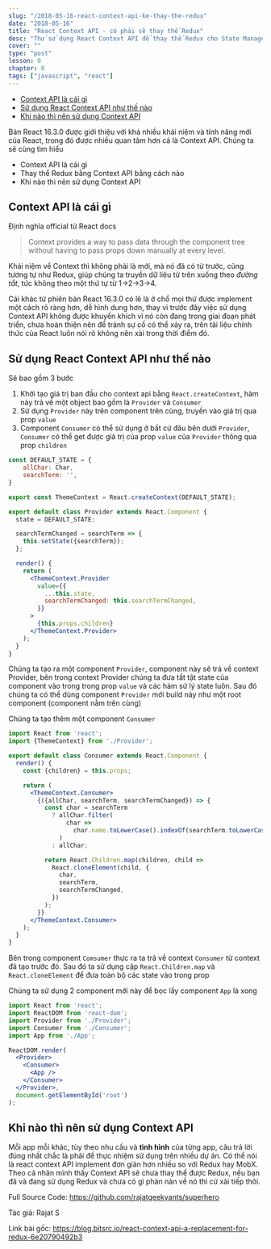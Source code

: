```yaml
---
slug: "/2018-05-16-react-context-api-ke-thay-the-redux"
date: "2018-05-16"
title: "React Context API - có phải sẽ thay thế Redux"
desc: "Thử sử dụng React Context API để thay thể Redux cho State Management"
cover: ""
type: "post"
lesson: 0
chapter: 0
tags: ["javascript", "react"]
---
```


<!-- TOC -->

- [Context API là cái gì](#context-api-là-cái-gì)
- [Sử dụng React Context API như thế nào](#sử-dụng-react-context-api-như-thế-nào)
- [Khi nào thì nên sử dụng Context API](#khi-nào-thì-nên-sử-dụng-context-api)

<!-- /TOC -->

Bản React 16.3.0 được giới thiệu với khá nhiều khái niệm và tính năng mới của React, trong đó được nhiều quan tâm hơn cả là Context API. Chúng ta sẽ cùng tìm hiểu

- Context API là cái gì
- Thay thể Redux bằng Context API bằng cách nào
- Khi nào thì nên sử dụng Context API

## Context API là cái gì

Định nghĩa official từ React docs

> Context provides a way to pass data through the component tree without having to pass props down manually at every level.

Khái niệm về Context thì không phải là mới, mà nó đã có từ trước, cũng tương tự như Redux, giúp chúng ta truyền dữ liệu từ trên xuống theo *đường tắt*, tức không theo một thứ tự từ 1->2->3->4.

Cái khác từ phiên bản React 16.3.0 có lẽ là ở chổ mọi thử được implement một cách rõ ràng hơn, dễ hình dung hơn, thay vì trước đây việc sử dụng Context API không được khuyến khích vì nó còn đang trong giai đoạn phát triển, chưa hoàn thiện nên để tránh sự cố có thể xảy ra, trên tài liệu chính thức của React luôn nói rõ không nên xài trong thời điểm đó.

## Sử dụng React Context API như thế nào

Sẽ bao gồm 3 bước

1. Khởi tạo giá trị ban đầu cho context api bằng `React.createContext`, hàm này trả về một object bao gồm là `Provider` và `Consumer`
2. Sử dụng `Provider` này trên component trên cùng, truyền vào giá trị qua prop `value`
3. Component `Consumer` có thể sử dụng ở bất cứ đâu bên dưới `Provider`, `Consumer` có thể get được giá trị của prop `value` của `Provider` thông qua prop `children`


```jsx
const DEFAULT_STATE = {
    allChar: Char,
    searchTerm: '',
}

export const ThemeContext = React.createContext(DEFAULT_STATE);

export default class Provider extends React.Component {
  state = DEFAULT_STATE;

  searchTermChanged = searchTerm => {
    this.setState({searchTerm});
  };

  render() {
    return (
      <ThemeContext.Provider
        value={{
          ...this.state,
          searchTermChanged: this.searchTermChanged,
        }}
      >
        {this.props.children}
      </ThemeContext.Provider>
    );
  }
}
```

Chúng ta tạo ra một component `Provider`, component này sẽ trả về context Provider, bên trong context Provider chúng ta đưa tất tật state của component vào trong trong prop `value` và các hàm sử lý state luôn. Sau đó chúng ta có thể dùng component `Provider` mới build này như một root component (component nằm trên cùng)

Chúng ta tạo thêm một component `Consumer`

```jsx
import React from 'react';
import {ThemeContext} from './Provider';

export default class Consumer extends React.Component {
  render() {
    const {children} = this.props;

    return (
      <ThemeContext.Consumer>
        {({allChar, searchTerm, searchTermChanged}) => {
          const char = searchTerm
            ? allChar.filter(
                char =>
                  char.name.toLowerCase().indexOf(searchTerm.toLowerCase()) > -1
              )
            : allChar;

          return React.Children.map(children, child =>
            React.cloneElement(child, {
              char,
              searchTerm,
              searchTermChanged,
            })
          );
        }}
      </ThemeContext.Consumer>
    );
  }
}
```

Bên trong component `Comsumer` thực ra ta trả về context `Consumer` từ context đã tạo trước đó. Sau đó ta sử dụng cặp `React.Children.map` và `React.cloneElement` để đưa toàn bộ các state vào trong prop

Chúng ta sử dụng 2 component mới này để bọc lấy component `App` là xong

```jsx
import React from 'react';
import ReactDOM from 'react-dom';
import Provider from './Provider';
import Consumer from './Consumer';
import App from './App';

ReactDOM.render(
  <Provider>
    <Consumer>
      <App />
    </Consumer>
  </Provider>,
  document.getElementById('root')
);
```

## Khi nào thì nên sử dụng Context API

Mỗi app mỗi khác, tùy theo nhu cầu và **tình hình** của từng app, câu trả lời đúng nhất chắc là phải để thực nhiệm sử dụng trên nhiều dự án. Có thể nói là react context API implement đơn giản hơn nhiều so với Redux hay MobX. Theo cá nhân mình thấy Context API sẽ chưa thay thể được Redux, nếu bạn đã và đang sử dụng Redux và chưa có gì phàn nàn về nó thì cứ xài tiếp thôi.

Full Source Code: https://github.com/rajatgeekyants/superhero

Tác giả: Rajat S

Link bài gốc: https://blog.bitsrc.io/react-context-api-a-replacement-for-redux-6e20790492b3